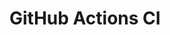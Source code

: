 # GitHub Actions CI


































































































































































































































































































































































































































































































































































































































































































































